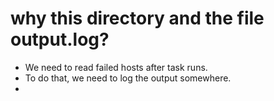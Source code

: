 # why this directory and the file output.log?
- We need to read failed hosts after task runs.
- To do that, we need to log the output somewhere.
-